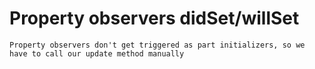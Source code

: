 # Property observers didSet/willSet

`Property observers don't get triggered as part initializers, so we have to call our update method manually`